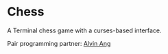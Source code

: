 # Chess

A Terminal chess game with a curses-based interface.

Pair programming partner: [Alvin Ang](https://github.com/alvinang)

